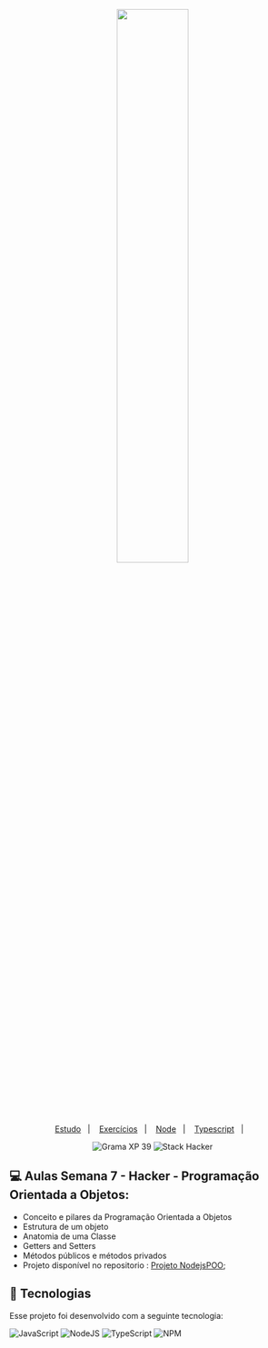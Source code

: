 <p align="center">
  <img src="https://github.com/scillapinheiro/gama_academy_desafio-1/blob/main/logo-gama-academy.png" width="50%">
</p>

<p align="center">
  <a href="#-Projeto">Estudo</a>&nbsp;&nbsp;&nbsp;|&nbsp;&nbsp;&nbsp;
  <a href="#-tecnologias">Exercícios</a>&nbsp;&nbsp;&nbsp;|&nbsp;&nbsp;&nbsp;
  <a href="#-executando-o-projeto">Node</a>&nbsp;&nbsp;&nbsp;|&nbsp;&nbsp;&nbsp;
  <a href="#-executando-o-projeto">Typescript</a>&nbsp;&nbsp;&nbsp;|&nbsp;&nbsp;&nbsp;
</p>

<p align="center">
  <img alt="Grama XP 39" src="https://img.shields.io/static/v1?label=xp&message=39&color=success&labelColor=grey">
  
  <img alt="Stack Hacker" src="https://img.shields.io/static/v1?label=stack&message=hacker&color=success&labelColor=grey">
  
</p>

## :computer: Aulas Semana 7 - Hacker - Programação Orientada a Objetos:

- Conceito e pilares da Programação Orientada a Objetos
- Estrutura de um objeto
- Anatomia de uma Classe
- Getters and Setters
- Métodos públicos e métodos privados
- Projeto disponível no repositorio : <a href="">Projeto NodejsPOO</a>;

## :rocket: Tecnologias

Esse projeto foi desenvolvido com a seguinte tecnologia:

![JavaScript](https://img.shields.io/badge/javascript-%23323330.svg?style=for-the-badge&logo=javascript&logoColor=%23F7DF1E)
![NodeJS](https://img.shields.io/badge/node.js-6DA55F?style=for-the-badge&logo=node.js&logoColor=white)
![TypeScript](https://img.shields.io/badge/typescript-%23007ACC.svg?style=for-the-badge&logo=typescript&logoColor=white)
![NPM](https://img.shields.io/badge/NPM-%23000000.svg?style=for-the-badge&logo=npm&logoColor=white)



